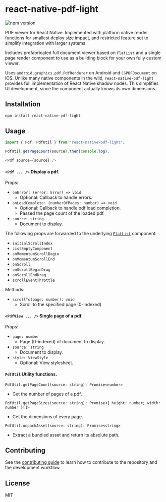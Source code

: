 # react-native-pdf-light

[![npm version](https://badge.fury.io/js/react-native-pdf-light.svg)](https://www.npmjs.com/package/react-native-pdf-light)

PDF viewer for React Native. Implemented with platform native render functions
for smallest deploy size impact, and restricted feature set to simplify
integration with larger systems.

Includes prefabricated full document viewer based on `FlatList` and a single
page render component to use as a building block for your own fully custom
viewer.

Uses `android.graphics.pdf.PdfRenderer` on Android and `CGPDFDocument` on iOS.
Unlike many native components in the wild, `react-native-pdf-light` provides
full implementation of React Native shadow nodes. This simplifies UI
development, since the component actually knows its own dimensions.

## Installation

```sh
npm install react-native-pdf-light
```

## Usage

```js
import { Pdf, PdfUtil } from 'react-native-pdf-light';

PdfUtil.getPageCount(source).then(console.log);

<Pdf source={source} />
```

#### `<Pdf ... />` Display a pdf.

Props:
- `onError: (error: Error) => void`
  - Optional: Callback to handle errors.
- `onLoadComplete: (numberOfPages: number) => void`
  - Optional: Callback to handle pdf load completion.
  - Passed the page count of the loaded pdf.
- `source: string`
  - Document to display.

The following props are forwarded to the underlying
[`FlatList`](https://reactnative.dev/docs/flatlist) component:
- `initialScrollIndex`
- `ListEmptyComponent`
- `onMomentumScrollBegin`
- `onMomentumScrollEnd`
- `onScroll`
- `onScrollBeginDrag`
- `onScrollEndDrag`
- `scrollEventThrottle`

Methods:
- `scrollTo(page: number): void`
  - Scroll to the specified page (0-indexed).

#### `<PdfView ... />` Single page of a pdf.

Props:
- `page: number`
  - Page (0-indexed) of document to display.
- `source: string`
  - Document to display.
- `style: ViewStyle`
  - Optional: View stylesheet.

#### `PdfUtil` Utility functions.

`PdfUtil.getPageCount(source: string): Promise<number>`
- Get the number of pages of a pdf.

`PdfUtil.getPageSizes(source: string): Promise<{ height: number; width: number }[]>`
- Get the dimensions of every page.

`PdfUtil.unpackAsset(source: string): Promise<string>`
- Extract a bundled asset and return its absolute path.

## Contributing

See the [contributing guide](CONTRIBUTING.md) to learn how to contribute to the repository and the development workflow.

## License

MIT
